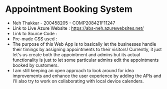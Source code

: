 # Appointment Booking System

- Neh Thakkar - 200458205 - COMP208421F11247
- Link to Live Azure Website : https://abs-neh.azurewebsites.net/ 
- Link to Source Code : 
- Pre-made CSS used : 
- The purpose of this Web App is to basically let the businesses handle their timings by assigning appointments to their visitors! Currently, it just let's us create both the appointment and admins but its actual functionality is just to let some particular admins edit the appointments booked by customers. 
- I am still keeping an open approach to look around for idea improvements and enhance the user experience by adding the APIs and I'll also try to work on collaborating with local device calenders.
